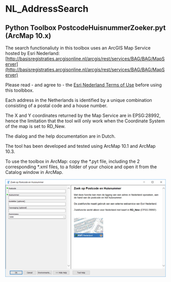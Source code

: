 # NL_AddressSearch

## Python Toolbox PostcodeHuisnummerZoeker.pyt (ArcMap 10.x)

The search functionaliuty in this toolbox uses an ArcGIS Map Service hosted by Esri Nederland:
[http://basisregistraties.arcgisonline.nl/arcgis/rest/services/BAG/BAG/MapServer](http://basisregistraties.arcgisonline.nl/arcgis/rest/services/BAG/BAG/MapServer)

Please read - and agree to - the [Esri Nederland Terms of Use](http://www.esri.nl/overig/terms-of-use) before using this toolbbox.

Each address in the Netherlands is identified by a unique combination consisting of a postal code and a house number.

The X and Y coordinates returned by the Map Service are in EPSG:28992, hence the limitation that the tool will only work when the Coordinate System of the map is set to RD_New.

The dialog and the help documentation are in Dutch.

The tool has been developed and tested using ArcMap 10.1 and ArcMap 10.3.

To use the toolbox in ArcMap: copy the *.pyt file, including the 2 corresponding *.xml files, to a folder of your choice and open it from the Catalog window in ArcMap.

![alt text](https://github.com/Tensing/NL_AddressSearch/blob/master/image/ZoekopPostcodeenHuisnummer.png "The tool's dialog box")